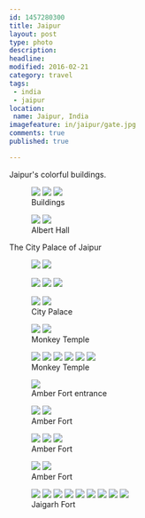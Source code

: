 ```yaml
---
id: 1457280300
title: Jaipur
layout: post
type: photo
description: 
headline: 
modified: 2016-02-21
category: travel
tags:
 - india
 - jaipur
location:
 name: Jaipur, India
imagefeature: in/jaipur/gate.jpg
comments: true
published: true

---
```


Jaipur's colorful buildings.

<figure class="half">
  <a href="/images/in/jaipur/archer.jpg"><img src="/images/scale/in/jaipur/archer.jpg"/></a>
  <a href="/images/in/jaipur/flower_tower.jpg"><img src="/images/scale/in/jaipur/flower_tower.jpg"/></a>
  <a href="/images/in/jaipur/roundabout.jpg"><img src="/images/scale/in/jaipur/roundabout.jpg"/></a>
  <figcaption>Buildings</figcaption>
</figure>

<figure class="half">
  <a href="/images/in/jaipur/albert_hall_1.jpg"><img src="/images/scale/in/jaipur/albert_hall_1.jpg"/></a>
  <a href="/images/in/jaipur/albert_hall_2.jpg"><img src="/images/scale/in/jaipur/albert_hall_2.jpg"/></a>
  <figcaption>Albert Hall</figcaption>
</figure>

The City Palace of Jaipur

<figure class="half">
  <a href="/images/in/jaipur/city_palace_main_building.jpg"><img src="/images/scale/in/jaipur/city_palace_main_building.jpg"/></a>
  <a href="/images/in/jaipur/palace_of_winds.jpg"><img src="/images/scale/in/jaipur/palace_of_winds.jpg"/></a>
</figure>

<figure class="third">
  <a href="/images/in/jaipur/city_palace_courtyard.jpg"><img src="/images/scale/in/jaipur/city_palace_courtyard.jpg"/></a>
  <a href="/images/in/jaipur/city_palace_gate.jpg"><img src="/images/scale/in/jaipur/city_palace_gate.jpg"/></a>
  <a href="/images/in/jaipur/city_palace_central_building.jpg"><img src="/images/scale/in/jaipur/city_palace_central_building.jpg"/></a>
</figure>

<figure class="half">
  <a href="/images/in/jaipur/elephant_statue.jpg"><img src="/images/scale/in/jaipur/elephant_statue.jpg"/></a>
  <a href="/images/in/jaipur/city_palace_door.jpg"><img src="/images/scale/in/jaipur/city_palace_door.jpg"/></a>
  <figcaption>City Palace</figcaption>
</figure>

<figure class="half">
  <a href="/images/in/jaipur/monkey_temple_1.jpg"><img src="/images/scale/in/jaipur/monkey_temple_1.jpg"/></a>
  <a href="/images/in/jaipur/monkey_temple_inside_2.jpg"><img src="/images/scale/in/jaipur/monkey_temple_inside_2.jpg"/></a>
  <figcaption>Monkey Temple</figcaption>
</figure>

<figure class="third">
  <a href="/images/in/jaipur/monkey_temple_4.jpg"><img src="/images/scale/in/jaipur/monkey_temple_4.jpg"/></a>
  <a href="/images/in/jaipur/monkey_temple_5.jpg"><img src="/images/scale/in/jaipur/monkey_temple_5.jpg"/></a>
  <a href="/images/in/jaipur/monkey_temple_6.jpg"><img src="/images/scale/in/jaipur/monkey_temple_6.jpg"/></a>
  <a href="/images/in/jaipur/monkey_temple_inside_1.jpg"><img src="/images/scale/in/jaipur/monkey_temple_inside_1.jpg"/></a>
  <a href="/images/in/jaipur/monkey_temple_inside_3.jpg"><img src="/images/scale/in/jaipur/monkey_temple_inside_3.jpg"/></a>
  <a href="/images/in/jaipur/monkey_temple_inside_4.jpg"><img src="/images/scale/in/jaipur/monkey_temple_inside_4.jpg"/></a>
  <figcaption>Monkey Temple</figcaption>
</figure>

<figure class="">
  <a href="/images/in/jaipur/amber_fort_overview.jpg"><img src="/images/scale/in/jaipur/amber_fort_overview.jpg"/></a>
  <figcaption>Amber Fort entrance</figcaption>
</figure>

<figure class="half">
  <a href="/images/in/jaipur/amber_fort_overview_2.jpg"><img src="/images/scale/in/jaipur/amber_fort_overview_2.jpg"/></a>
  <a href="/images/in/jaipur/amber_fort_valley.jpg"><img src="/images/scale/in/jaipur/amber_fort_valley.jpg"/></a>
  <figcaption>Amber Fort</figcaption>
</figure>

<figure class="half">
  <a href="/images/in/jaipur/inner_garden.jpg"><img src="/images/scale/in/jaipur/inner_garden.jpg"/></a>
  <a href="/images/in/jaipur/amber_fort_garden.jpg"><img src="/images/scale/in/jaipur/amber_fort_garden.jpg"/></a>
  <a href="/images/in/jaipur/lake_garden.jpg"><img src="/images/scale/in/jaipur/lake_garden.jpg"/></a>
  <figcaption>Amber Fort</figcaption>
</figure>

<figure class="half">
  <a href="/images/in/jaipur/amber_fort_courtyard.jpg"><img src="/images/scale/in/jaipur/amber_fort_courtyard.jpg"/></a>
  <a href="/images/in/jaipur/amber_fort_building.jpg"><img src="/images/scale/in/jaipur/amber_fort_building.jpg"/></a>
  <figcaption>Amber Fort</figcaption>
</figure>

<figure class="third">
  <a href="/images/in/jaipur/canon_foundry.jpg"><img src="/images/scale/in/jaipur/canon_foundry.jpg"/></a>
  <a href="/images/in/jaipur/jaigarh_fort_tower.jpg"><img src="/images/scale/in/jaipur/jaigarh_fort_tower.jpg"/></a>
  <a href="/images/in/jaipur/jaigarh_walls_1.jpg"><img src="/images/scale/in/jaipur/jaigarh_walls_1.jpg"/></a>
  <a href="/images/in/jaipur/jaigarh_walls_2.jpg"><img src="/images/scale/in/jaipur/jaigarh_walls_2.jpg"/></a>
  <a href="/images/in/jaipur/jaigarh_courtyard.jpg"><img src="/images/scale/in/jaipur/jaigarh_courtyard.jpg"/></a>
  <a href="/images/in/jaipur/jaigarh_inside.jpg"><img src="/images/scale/in/jaipur/jaigarh_inside.jpg"/></a>
  <a href="/images/in/jaipur/jaigarh_amber.jpg"><img src="/images/scale/in/jaipur/jaigarh_amber.jpg"/></a>
  <a href="/images/in/jaipur/jaigarh_inner_jungle.jpg"><img src="/images/scale/in/jaipur/jaigarh_inner_jungle.jpg"/></a>
  <a href="/images/in/jaipur/canon.jpg"><img src="/images/scale/in/jaipur/canon.jpg"/></a>
  <figcaption>Jaigarh Fort</figcaption>
</figure>
